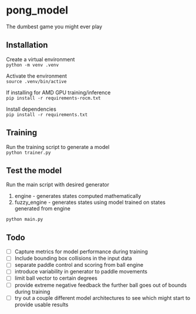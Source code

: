 # pong_model
The dumbest game you might ever play
## Installation
Create a virtual environment  
`python -m venv .venv`

Activate the environment  
`source .venv/bin/active`

If installing for AMD GPU training/inference  
`pip install -r requirements-rocm.txt`

Install dependencies  
`pip install -r requirements.txt`

## Training
Run the training script to generate a model  
`python trainer.py`

## Test the model
Run the main script with desired generator
1. engine - generates states computed mathematically
2. fuzzy_engine - generates states using model trained on states generated from engine

`python main.py`

## Todo
-[ ] Capture metrics for model performance during training
-[ ] Include bounding box collisions in the input data
-[ ] separate paddle control and scoring from ball engine
-[ ] introduce variability in generator to paddle movements
-[ ] limit ball vector to certain degrees
-[ ] provide extreme negative feedback the further ball goes out of bounds during training
-[ ] try out a couple different model architectures to see which might start to provide usable results